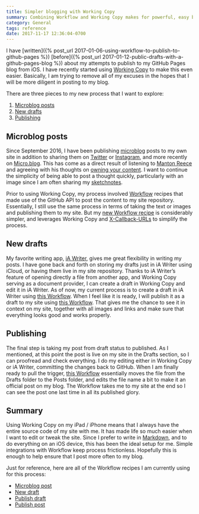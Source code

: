 ```yaml
---
title: Simpler blogging with Working Copy
summary: Combining Workflow and Working Copy makes for powerful, easy blogging from iOS with a GitHub Pages blog
category: General
tags: reference
date: 2017-11-17 12:36:04-0700
---
```


I have [written]({% post_url 2017-01-06-using-workflow-to-publish-to-github-pages %}) [before]({% post_url 2017-01-12-public-drafts-with-a-github-pages-blog %}) about my attempts to publish to my GitHub Pages blog from iOS. I have recently started using [Working Copy](https://workingcopyapp.com/) to make this even easier. Basically, I am trying to remove all of my excuses in the hopes that I will be more diligent in posting to my blog.

There are three pieces to my new process that I want to explore:

1. [Microblog posts](#microblog-posts)
2. [New drafts](#new-drafts)
3. [Publishing](#publishing)

## Microblog posts
Since September 2016, I have been publishing [microblog](/microblog) posts to my own site in addition to sharing them on [Twitter](https://twitter.com/bsndesign) or [Instagram](https://instagram.com/sketchnotable), and more recently on [Micro.blog](https://micro.blog/bsn). This has come as a direct result of listening to [Manton Reece](http://manton.org) and agreeing with his thoughts on [owning your content](http://www.manton.org/2017/02/owning-your-content-matters-right-now.html). I want to continue the simplicity of being able to post a thought quickly, particularly with an image since I am often sharing my [sketchnotes](/tags/sketchnotes).

Prior to using Working Copy, my process involved [Workflow](https://workflow.is) recipes that made use of the GitHub API to post the content to my site repository. Essentially, I still use the same process in terms of taking the text or images and publishing them to my site. But my [new Workflow recipe](/resources/microblog-post-in-working-copy.wflow) is considerably simpler, and leverages Working Copy and [X-Callback-URLs](http://x-callback-url.com/) to simplify the process.

## New drafts
My favorite writing app, [iA Writer](https://ia.net/writer/), gives me great flexibility in writing my posts. I have gone back and forth on storing my drafts just in iA Writer using iCloud, or having them live in my site repository. Thanks to iA Writer’s feature of opening directly a file from another app, and Working Copy serving as a document provider, I can create a draft in Working Copy and edit it in iA Writer. As of now, my current process is to create a draft in iA Writer using [this Workflow](/resources/new-draft-in-ia-writer.wflow). When I feel like it is ready, I will publish it as a draft to my site using [this Workflow](/resources/publish-draft-in-working-copy.wflow). That gives me the chance to see it in context on my site, together with all images and links and make sure that everything looks good and works properly.

## Publishing
The final step is taking my post from draft status to published. As I mentioned, at this point the post is live on my site in the Drafts section, so I can proofread and check everything. I do my editing either in Working Copy or iA Writer, committing the changes back to GitHub. When I am finally ready to pull the trigger, [this Workflow](/resources/publish-post-in-working-copy.wflow) essentially moves the file from the Drafts folder to the Posts folder, and edits the file name a bit to make it an official post on my blog. The Workflow takes me to my site at the end so I can see the post one last time in all its published glory.

## Summary
Using Working Copy on my iPad / iPhone means that I always have the entire source code of my site with me. It has made life so much easier when I want to edit or tweak the site. Since I prefer to write in [Markdown](https://en.wikipedia.org/wiki/Markdown), and to do everything on an iOS device, this has been the ideal setup for me. Simple integrations with Workflow keep process frictionless. Hopefully this is enough to help ensure that I post more often to my blog.

Just for reference, here are all of the Workflow recipes I am currently using for this process:

- [Microblog post](/resources/microblog-post-in-working-copy.wflow)
- [New draft](/resources/new-draft-in-ia-writer.wflow)
- [Publish draft](/resources/publish-draft-in-working-copy.wflow)
- [Publish post](/resources/publish-post-in-working-copy.wflow)
